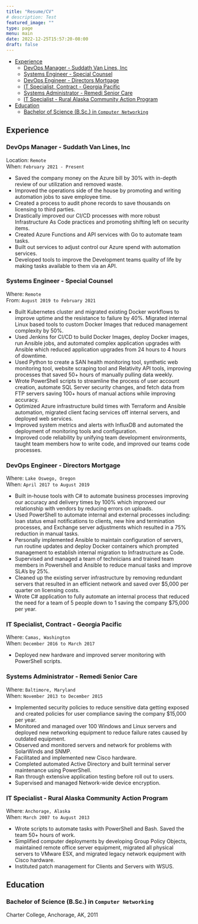 ```yaml
---
title: "Resume/CV"
# description: Test
featured_image: ""
type: page
menu: main
date: 2022-12-25T15:57:20-08:00
draft: false
---
```


- [Experience](#experience)
  - [DevOps Manager - Suddath Van Lines, Inc](#devops-manager---suddath-van-lines-inc)
  - [Systems Engineer - Special Counsel](#systems-engineer---special-counsel)
  - [DevOps Engineer - Directors Mortgage](#devops-engineer---directors-mortgage)
  - [IT Specialist, Contract - Georgia Pacific](#it-specialist-contract---georgia-pacific)
  - [Systems Administrator - Remedi Senior Care](#systems-administrator---remedi-senior-care)
  - [IT Specialist - Rural Alaska Community Action Program](#it-specialist---rural-alaska-community-action-program)
- [Education](#education)
  - [Bachelor of Science (B.Sc.) in `Computer Networking`](#bachelor-of-science-bsc-in-computer-networking)

## Experience

### DevOps Manager - Suddath Van Lines, Inc

Location: `Remote`  
When: `February 2021 - Present`  

- Saved the company money on the Azure bill by 30% with in-depth review of our utilization and removed waste.
- Improved the operations side of the house by promoting and writing automation jobs to save employee time.
- Created a process to audit phone records to save thousands on licensing to third parties.
- Drastically improved our CI/CD processes with more robust Infrastructure As Code practices and promoting shifting left on security items.
- Created Azure Functions and API services with Go to automate team tasks.
- Built out services to adjust control our Azure spend with automation services.
- Developed tools to improve the Development teams quality of life by making tasks available to them via an API.

### Systems Engineer - Special Counsel

Where: `Remote`  
From: `August 2019 to February 2021`  

- Built Kubernetes cluster and migrated existing Docker workflows to improve uptime and the resistance to failure by 40%.  Migrated internal Linux based tools to custom Docker Images that reduced management complexity by 50%.
- Used Jenkins for CI/CD to build Docker Images, deploy Docker images, run Ansible jobs, and automated complex application upgrades with Ansible which reduced application upgrades from 24 hours to 4 hours of downtime.
- Used Python to create a SAN health monitoring tool, synthetic web monitoring tool, website scraping tool and Relativity API tools, improving processes that saved 50+ hours of manually pulling data weekly.
- Wrote PowerShell scripts to streamline the process of user account creation, automate SQL Server security changes, and fetch data from FTP servers saving 100+ hours of manual actions while improving accuracy.
- Optimized Azure infrastructure build times with Terraform and Ansible automation, migrated client facing services off internal servers, and deployed web services.
- Improved system metrics and alerts with InfluxDB and automated the deployment of monitoring tools and configuration.
- Improved code reliability by unifying team development environments, taught team members how to write code, and improved our teams code processes.

### DevOps Engineer - Directors Mortgage

Where: `Lake Oswego, Oregon`  
When: `April 2017 to August 2019`  

- Built in-house tools with C# to automate business processes improving our accuracy and delivery times by 100% which improved our relationship with vendors by reducing errors on uploads.
- Used PowerShell to automate internal and external processes including: loan status email notifications to clients, new hire and termination processes, and Exchange server adjustments which resulted in a 75% reduction in manual tasks.
- Personally implemented Ansible to maintain configuration of servers, run routine updates and deploy Docker containers which prompted management to establish internal migration to Infrastructure as Code.
- Supervised and managed a team of technicians and trained team members in Powershell and Ansible to reduce manual tasks and improve SLA’s by 25%.
- Cleaned up the existing server infrastructure by removing redundant servers that resulted in an efficient network and saved over $5,000 per quarter on licensing costs.
- Wrote C# application to fully automate an internal process that reduced the need for a team of 5 people down to 1 saving the company $75,000 per year.

### IT Specialist, Contract - Georgia Pacific

Where: `Camas, Washington`  
When: `December 2016 to March 2017`  

- Deployed new hardware and improved server monitoring with PowerShell scripts.

### Systems Administrator - Remedi Senior Care

Where: `Baltimore, Maryland`  
When: `November 2013 to December 2015`  

- Implemented security policies to reduce sensitive data getting exposed and created policies for user compliance saving the company $15,000 per year.
- Monitored and managed over 100 Windows and Linux servers and deployed new networking equipment to reduce failure rates caused by outdated equipment.
- Observed and monitored servers and network for problems with SolarWinds and SNMP.
- Facilitated and implemented new Cisco hardware.
- Completed automated Active Directory and built terminal server maintenance using PowerShell.
- Ran through extensive application testing before roll out to users.
- Supervised and managed Network-wide device encryption.

### IT Specialist - Rural Alaska Community Action Program

Where: `Anchorage, Alaska`  
When: `March 2007 to August 2013`  

- Wrote scripts to automate tasks with PowerShell and Bash.  Saved the team 50+ hours of work.
- Simplified computer deployments by developing Group Policy Objects, maintained remote office server equipment, migrated all physical servers to VMware ESX, and migrated legacy network equipment with Cisco hardware.
- Instituted patch management for Clients and Servers with WSUS.

## Education

### Bachelor of Science (B.Sc.) in `Computer Networking`

  Charter College, Anchorage, AK, 2011
